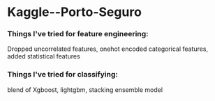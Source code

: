 # Kaggle--Porto-Seguro

### Things I've tried for feature engineering: 

Dropped uncorrelated features, onehot encoded categorical features, added statistical features

### Things I've tried for classifying:

blend of Xgboost, lightgbm, stacking ensemble model
